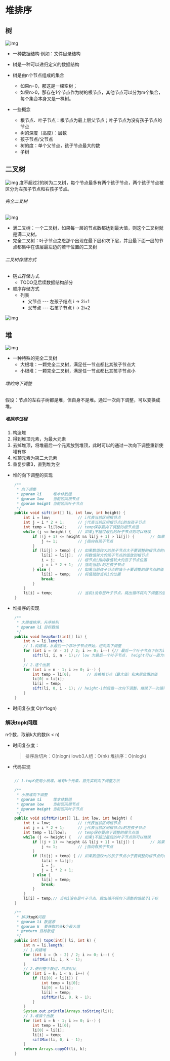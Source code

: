 # 堆排序

## 树 
![img](../Res/tree.png)
- 一种数据结构 例如：文件目录结构
- 树是一种可以递归定义的数据结构
- 树是由n个节点组成的集合
    - 如果n=0，那这是一棵空树；
    - 如果n>0，那存在1个节点作为树的根节点，其他节点可以分为m个集合，每个集合本身又是一棵树。

- 一些概念
    - 根节点、叶子节点：根节点为最上层父节点；叶子节点为没有孩子节点的节点
    - 树的深度（高度）：层数
    - 孩子节点/父节点
    - 树的度：单个父节点，孩子节点最大的数
    - 子树


## 二叉树
![img](../Res/binary_tree.png)
度不超过2的树为二叉树，每个节点最多有两个孩子节点，两个孩子节点被区分为左孩子节点和右孩子节点。

###### 完全二叉树
![img](../Res/special_binary_tree.png)
- 满二叉树：一个二叉树，如果每一层的节点数都达到最大值，则这个二叉树就是满二叉树。
- 完全二叉树：叶子节点之恩那个出现在最下层和次下层，并且最下面一层的节点都集中在该层最左边的若干位置的二叉树

###### 二叉树存储方式
- 链式存储方式
    - TODO见后续数据结构部分
- 顺序存储方式
    - 列表
        - 父节点 --- 左孩子结点
        i -> 2i+1
        - 父节点 --- 右孩子节点
        i -> 2i+2

![img](../Res/binary_tree_to_arry.png)


## 堆
![img](../Res/heap_type.png)
- 一种特殊的完全二叉树
    - 大根堆：一颗完全二叉树，满足任一节点都比其孩子节点大
    - 小根堆：一颗完全二叉树，满足任一节点都比其孩子节点小

###### 堆的向下调整
假设：节点的左右子树都是堆，但自身不是堆。通过一次向下调整，可以变换成堆。

##### 堆排序过程
1. 构造堆
2. 得到堆顶元素，为最大元素
3. 去掉堆顶，将堆最后一个元素放到堆顶，此时可以的通过一次向下调整重新使堆有序
4. 堆顶元素为第二大元素
5. 重复步骤3，直到堆为空

- 堆的向下调整的实现
```java
    /**
     * 向下调整
     * @param li     堆本体数组
     * @param low    当前区间根节点
     * @param height 当前区间叶子节点
     */
    public void sift(int[] li, int low, int height) {
        int i = low;            // i代表当前区间根节点
        int j = i * 2 + 1;      // j代表当前区间根节点i的左孩子节点
        int temp = li[low];     // temp保存要向下调整的根节点值
        while (j <= height) {   // 如果j不超过最后的叶子节点则可以继续
            if ((j + 1) <= height && li[j + 1] > li[j]) {       // 如果i有右孩子节点，切值大于左孩子节点
                j += 1;         // j指向有孩子节点
            }
            if (li[j] > temp) { // 如果数值较大的孩子节点大于要调整的根节点的值
                li[i] = li[j];  // 将数值较大的孩子节点的值放到根节点
                i = j;          // 根节点i指向数值较大的孩子节点位置
                j = i * 2 + 1;  // 指向当前i的左孩子节点
            } else {            // 如果当前孩子节点的值小于要调整的根节点的值
                li[i] = temp;   // 将值赋给当前i的位置
                break;
            }
        }
        li[i] = temp;           // 当前i没有是叶子节点，跳出循环将向下调整的值赋予i下标
    }
```

- 堆排序的实现
```java
    /**
     * 大根堆排序，升序排列
     * @param li 目标数组
     */
    public void heapSort(int[] li) {
        int n = li.length;
        // 1.构建堆，从最后一个非叶子节点开始，逆向向下调整
        for (int i = (n - 2) / 2; i >= 0; i--) {// 最后一个叶子节点下标为i，其父节点=(i-1)/2
            sift(li, i, n - 1);// low 为最后一个叶子节点， height可以一直为堆最后一个元素
        }
        // 2.逐个出数
        for (int i = n - 1; i >= 0; i--) {
            int temp = li[0];       // 交换根节点（最大值）和末尾位置的值
            li[0] = li[i];
            li[i] = temp;
            sift(li, 0, i - 1); // height-1然后做一次向下调整，继续下一次循环，完成逐个出数，直到height指向根节点
        }
    }
```
- 时间复杂度 O(n*logn)

### 解决topk问题
n个数，取前k大的数(k < n)
- 时间复杂度：
    >排序后切片：O(nlogn) 
     lowb3人组：O(nk)
     堆排序：O(nlogk)

- 代码实现
```java

    // 1.topK使用小根堆，堆有k个元素，首先实现向下调整方法

    /**
     * 小根堆向下调整
     * @param li     堆本体数组
     * @param low    当前区间根节点
     * @param height 当前区间叶子节点
     */
    public void siftMin(int[] li, int low, int height) {
        int i = low;            // i代表当前区间根节点
        int j = i * 2 + 1;      // j代表当前区间根节点i的左孩子节点
        int temp = li[low];     // temp保存要向下调整的根节点值
        while (j <= height) {   // 如果j不超过最后的叶子节点则可以继续
            if ((j + 1) <= height && li[j + 1] < li[j]) {       // 如果i有右孩子节点，且值小于左孩子节点
                j += 1;         // j指向有孩子节点
            }
            if (li[j] < temp) { // 如果数值较大的孩子节点小于要调整的根节点的值
                li[i] = li[j];
                i = j;
                j = i * 2 + 1;
            } else {
                li[i] = temp;
                break;
            }
        }
        li[i] = temp;// 当前i没有是叶子节点，跳出循环将向下调整的值赋予i下标
    }

    /**
     * 解决topK问题
     * @param li 数据源
     * @param k  要获取的头k个最大值
     * @return 目标数组
     */
    public int[] topK(int[] li, int k) {
        int n = li.length;
        // 1.构建堆
        for (int i = (k - 2) / 2; i >= 0; i--) {
            siftMin(li, i, k - 1);
        }
        // 2.便利整个数组，依次对比
        for (int i = k; i < n; i++) {
            if (li[0] < li[i]) {
                int temp = li[0];
                li[0] = li[i];
                li[i] = temp;
                siftMin(li, 0, k - 1);
            }
        }
        System.out.println(Arrays.toString(li));
        // 3.堆挨个出数
        for (int i = k - 1; i >= 0; i--) {
            int temp = li[0];
            li[0] = li[i];
            li[i] = temp;
            siftMin(li, 0, i - 1);
        }
        return Arrays.copyOf(li, k);
    }

```